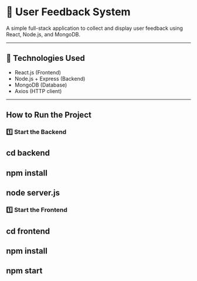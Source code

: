 # 📝 User Feedback System

A simple full-stack application to collect and display user feedback using React, Node.js, and MongoDB.

---

## 🔧 Technologies Used

- React.js (Frontend)
- Node.js + Express (Backend)
- MongoDB (Database)
- Axios (HTTP client)

---

##  How to Run the Project

### 1️⃣ Start the Backend


## cd backend
## npm install
## node server.js

### 1️⃣ Start the Frontend

## cd frontend
## npm install 
## npm start

